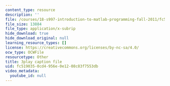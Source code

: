 ```yaml
---
content_type: resource
description: ''
file: /courses/18-s997-introduction-to-matlab-programming-fall-2011/fc5190350cd4956e0e1208c83f7553db_8wiIV-NfYwc.srt
file_size: 13884
file_type: application/x-subrip
hide_download: true
hide_download_original: null
learning_resource_types: []
license: https://creativecommons.org/licenses/by-nc-sa/4.0/
ocw_type: OCWFile
resourcetype: Other
title: 3play caption file
uid: fc519035-0cd4-956e-0e12-08c83f7553db
video_metadata:
  youtube_id: null
---
```

